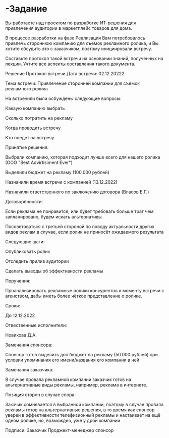 # -Задание
Вы работаете над проектом по разработке ИТ-решения для привлечения аудитории в маркетплейс товаров для дома.

В процессе разработки на фазе Реализация Вам потребовалось привлечь стороннюю компанию для съёмок рекламного ролика, и Вы хотите обсудить это с заказчиком, поэтому инициировали встречу.

Составьте протокол такой встречи на основании знаний, полученных на лекции. Учтите все аспекты составления такого документа.

Решение
Протокол встречи
Дата встречи: 02.12.20222

Тема встречи: Привлечение сторонней компании для съёмок рекламного ролика

На встречили были осбуждены следующие вопросы:

Какаую компанию выбрать

Сколько потратить на рекламу

Когда проводить встречу

Кто поедет на встречу

Принятые решения:

Выбрали компанию, которая подходит лучше всего для нашего ролика (ООО "Best Advirtisiment Ever")

Выделили бюджет на рекламу (100.000 рублей)

Назначили время встречи с компанией (13.12.2022)

Назначили ответственного по заключению договора (Власов Е.Г.)

Договорённости:

Если реклама не понравится, или будет требовать больше трат чем запланировано, будем искать альтернативы

Посоветоваться с третьей стороной по поводу актуальности других видов реклам в случае, если ролик не приносёт ожидаемого результата

Следующие шаги:

Опубликовать ролик

Отследить прилив аудитории

Сделать выводы об эффективности рекламы

Поручения:

Проанализировать рекламные ролики конкурентов к моменту встречи с агенством, дабы иметь более чёткое представление о ролике.

Сроки:

До 12.12.2022

Отвественные исполнители:

Новикова Д.А.

Замечания спонсора:

Спонсор готов выделить доп бюджет на рекламу (50.000 рублей) при условии упоминания его имени/названия его компании в ней

Замечания заказчика:

В случае провала рекламной компании заказчик готов на альтернативные виды рекламы, например, реклама в интернете.

Позиция сторон в случае спора:

Закзчик сомневается в выбранной компании, поэтому в случае провала рекламы готов на альтернативные решения, в то время как спонсор уверен в эффективности телефизионный рекламы и настаивает на ещё одном ролике, но, возмождно, уже у дрой компании

Подписи: Заказчик Проджект-менеджер спонсор
